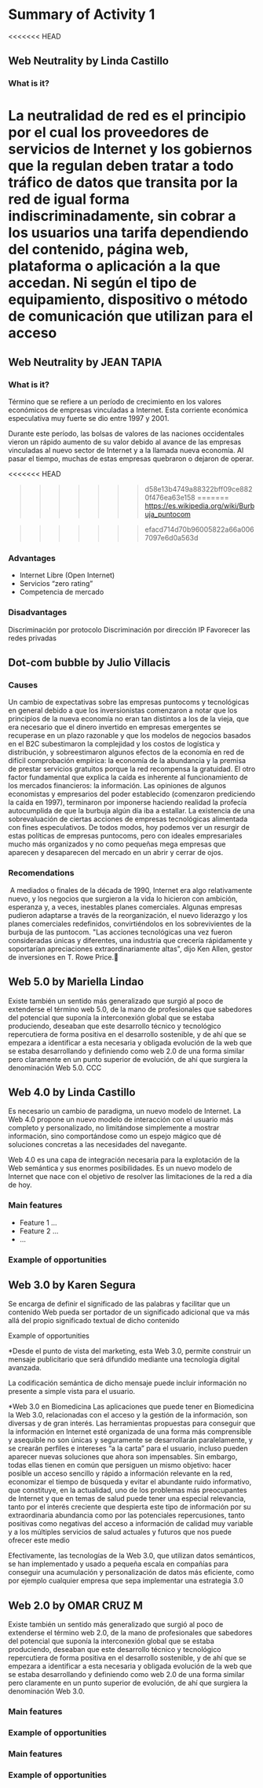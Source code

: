 ﻿# Summary of Activity 1


<<<<<<< HEAD
## Web Neutrality by Linda Castillo

### What is it?
La neutralidad de red es el principio por el cual los proveedores de servicios de Internet y los gobiernos que la regulan deben tratar a todo tráfico de datos que transita por la red de igual forma indiscriminadamente, sin cobrar a los usuarios una tarifa dependiendo del contenido, página web, plataforma o aplicación a la que accedan. Ni según el tipo de equipamiento, dispositivo o método de comunicación que utilizan para el acceso
=======
## Web Neutrality by JEAN TAPIA

### What is it?

Término que se refiere a un período de crecimiento en los valores económicos de empresas vinculadas a Internet. 
Esta corriente económica especulativa muy fuerte se dio entre 1997 y 2001. 

Durante este período, las bolsas de valores de las naciones occidentales vieron un rápido aumento de su valor debido al avance de las empresas vinculadas al nuevo sector de Internet y a la llamada nueva economía. 
Al pasar el tiempo, muchas de estas empresas quebraron o dejaron de operar.

<<<<<<< HEAD
>>>>>>> d58e13b4749a88322bff09ce8820f476ea63e158
=======
https://es.wikipedia.org/wiki/Burbuja_puntocom

>>>>>>> efacd714d70b96005822a66a0067097e6d0a563d

### Advantages
  - Internet Libre (Open Internet)
  - Servicios “zero rating”
  - Competencia de mercado

### Disadvantages
Discriminación por protocolo
Discriminación por dirección IP
Favorecer las redes privadas


## Dot-com bubble by Julio Villacis

### Causes
Un cambio de expectativas sobre las empresas puntocoms y tecnológicas en general debido a que los inversionistas comenzaron a notar que los principios de la nueva economía no eran tan distintos a los de la vieja, que era necesario que el dinero invertido en empresas emergentes se recuperase en un plazo razonable y que los modelos de negocios basados en el B2C subestimaron la complejidad y los costos de logística y distribución, y sobreestimaron algunos efectos de la economía en red de difícil comprobación empírica: la economía de la abundancia y la premisa de prestar servicios gratuitos porque la red recompensa la gratuidad.
El otro factor fundamental que explica la caída es inherente al funcionamiento de los mercados financieros: la información. Las opiniones de algunos economistas y empresarios del poder establecido (comenzaron prediciendo la caída en 1997), terminaron por imponerse haciendo realidad la profecía autocumplida de que la burbuja algún día iba a estallar.
La existencia de una sobrevaluación de ciertas acciones de empresas tecnológicas alimentada con fines especulativos.
De todos modos, hoy podemos ver un resurgir de estas políticas de empresas puntocoms, pero con ideales empresariales mucho más organizados y no como pequeñas mega empresas que aparecen y desaparecen del mercado en un abrir y cerrar de ojos.

### Recomendations

 A mediados o finales de la década de 1990, Internet era algo relativamente nuevo, y los negocios que surgieron a la vida lo hicieron con ambición, esperanza y, a veces, inestables planes comerciales.
Algunas empresas pudieron adaptarse a través de la reorganización, el nuevo liderazgo y los planes comerciales redefinidos, convirtiéndolos en los sobrevivientes de la burbuja de las puntocom.
"Las acciones tecnológicas una vez fueron consideradas únicas y diferentes, una industria que crecería rápidamente y soportarían apreciaciones extraordinariamente altas", dijo Ken Allen, gestor de inversiones en T. Rowe Price.

## Web 5.0 by Mariella Lindao
Existe también un sentido más generalizado que surgió al poco de extenderse el término web 5.0, de la mano de profesionales que sabedores del potencial que suponía la interconexión global que se estaba produciendo, deseaban que este desarrollo técnico y tecnológico repercutiera de forma positiva en el desarrollo sostenible, y de ahí que se empezara a identificar a esta necesaria y obligada evolución de la web que se estaba desarrollando y definiendo como web 2.0 de una forma similar pero claramente en un punto superior de evolución, de ahí que surgiera la denominación Web 5.0. CCC

## Web 4.0 by Linda Castillo

Es necesario un cambio de paradigma, un nuevo modelo de Internet. La Web 4.0 propone un nuevo modelo de interacción con el usuario más completo y personalizado, no limitándose simplemente a mostrar información, sino comportándose como un espejo mágico que dé soluciones concretas a las necesidades del navegante.

Web 4.0 es una capa de integración necesaria para la explotación de la Web semántica y sus enormes posibilidades. Es un nuevo modelo de Internet que nace con el objetivo de resolver las limitaciones de la red a día de hoy.

### Main features
 - Feature 1 ...
 - Feature 2 ...
 - ...

### Example of opportunities


## Web 3.0 by Karen Segura

Se encarga de definir el significado de las palabras y facilitar que un contenido Web pueda ser portador de un significado adicional que va más allá del propio significado textual de dicho contenido


Example of opportunities


*Desde el punto de vista del marketing, esta Web 3.0, permite construir un mensaje publicitario que será difundido mediante una tecnología digital avanzada.

La codificación semántica de dicho mensaje puede incluir información no presente a simple vista para el usuario.


*Web 3.0 en Biomedicina
Las aplicaciones que puede tener en Biomedicina la Web 3.0, relacionadas con el acceso y la gestión de la información, son diversas y de gran interés. Las herramientas propuestas para conseguir que la información en Internet esté organizada de una forma más comprensible y asequible no son únicas y seguramente se desarrollarán paralelamente, y se crearán perfiles e intereses “a la carta” para el usuario, incluso pueden aparecer nuevas soluciones que ahora son impensables. Sin embargo, todas ellas tienen en común que persiguen un mismo objetivo: hacer posible un acceso sencillo y rápido a información relevante en la red, economizar el tiempo de búsqueda y evitar el abundante ruido informativo, que constituye, en la actualidad, uno de los problemas más preocupantes de Internet y que en temas de salud puede tener una especial relevancia, tanto por el interés creciente que despierta este tipo de información por su extraordinaria abundancia como por las potenciales repercusiones, tanto positivas como negativas del acceso a información de calidad muy variable y a los múltiples servicios de salud actuales y futuros que nos puede ofrecer este medio

Efectivamente, las tecnologías de la Web 3.0, que utilizan datos semánticos, se han implementado y usado a pequeña escala en compañías para conseguir una acumulación y personalización de datos más eficiente, como por ejemplo cualquier empresa que sepa implementar una estrategia 3.0




## Web 2.0 by OMAR CRUZ M
Existe también un sentido más generalizado que surgió al poco de extenderse el término web 2.0, de la mano de profesionales que sabedores del potencial que suponía la interconexión global que se estaba produciendo, deseaban que este desarrollo técnico y tecnológico repercutiera de forma positiva en el desarrollo sostenible, y de ahí que se empezara a identificar a esta necesaria y obligada evolución de la web que se estaba desarrollando y definiendo como web 2.0 de una forma similar pero claramente en un punto superior de evolución, de ahí que surgiera la denominación Web 3.0.
### Main features

### Example of opportunities

### Main features

### Example of opportunities
